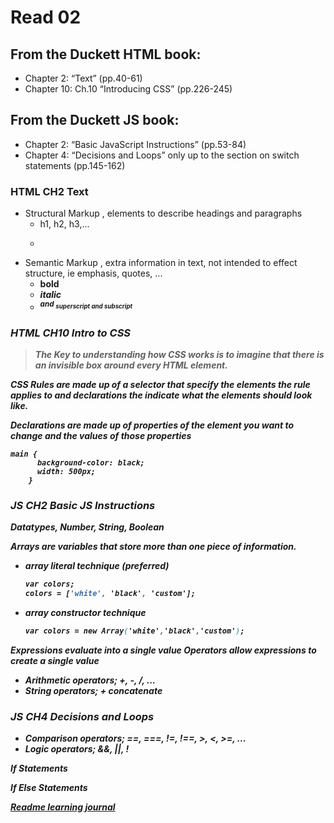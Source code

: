 # Read 02

## From the Duckett HTML book:

- Chapter 2: “Text” (pp.40-61)
- Chapter 10: Ch.10 “Introducing CSS” (pp.226-245)

## From the Duckett JS book:

- Chapter 2: “Basic JavaScript Instructions” (pp.53-84)
- Chapter 4: “Decisions and Loops” only up to the section on switch statements (pp.145-162)

### HTML CH2 Text

+ Structural Markup , elements to describe headings and paragraphs
    - h1, h2, h3,...
    - <p>
+ Semantic Markup , extra information in text, not intended to effect structure, ie emphasis, quotes, ...
    - <b> bold
    - <i> italic
    - <sup> and <sub> superscript and subscript

### HTML CH10 Intro to CSS

> The Key to understanding how CSS works is to imagine that there is an invisible box around every HTML element.

CSS **Rules** are made up of a **selector** that specify the elements the rule applies to and **declarations** the indicate what the elements should look like.

**Declarations** are made up of **properties** of the element you want to change and the **values** of those properties

    main {
    	  background-color: black;
    	  width: 500px;
    	}

### JS CH2 Basic JS Instructions

Datatypes, Number, String, Boolean

Arrays are variables that store more than one piece of information.

-  array literal technique (preferred)
    ```CSS
    var colors;
    colors = ['white', 'black', 'custom'];
    ```

-  array constructor technique
    ```CSS
    var colors = new Array('white','black','custom');
    ```

Expressions evaluate into a single value
Operators allow expressions to create a single value
- Arithmetic operators; +, -, /, ...
- String operators; + concatenate 
    
### JS CH4 Decisions and Loops

- Comparison operators; ==, ===, !=, !==, >, <, >=, ...
- Logic operators; &&, ||, !

If Statements

If Else Statements


[Readme learning journal](README.md)









